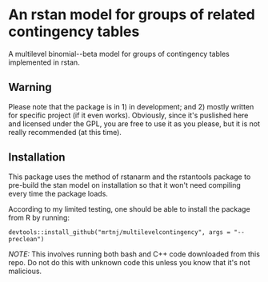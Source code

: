 # An rstan model for groups of related contingency tables

A multilevel binomial--beta model for groups of contingency tables implemented in rstan.


## Warning

Please note that the package is in 1) in development; and 2) mostly written for specific project (if it even works). Obviously, since it's puslished here and licensed under the GPL, you are free to use it as you please, but it is not really recommended (at this time).


## Installation

This package uses the method of rstanarm and the rstantools package to pre-build the stan
model on installation so that it won't need compiling every time the package loads.

According to my limited testing, one should be able to install the package
from R by running:

```
devtools::install_github("mrtnj/multilevelcontingency", args = "--preclean")
```

*NOTE:* This involves running both bash and C++ code downloaded from this
repo. Do not do this with unknown code this unless you know that it's not
malicious.
